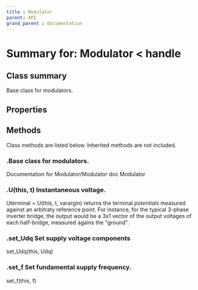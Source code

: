 ```yaml
---
title : Modulator
parent: API
grand_parent : Documentation
---
```

# Summary for: **Modulator**  < handle

## Class summary

Base class for modulators.

## Properties


## Methods

Class methods are listed below. Inherited methods are not included.

### .Base class for modulators.
Documentation for Modulator/Modulator
doc Modulator

### .**U**(this, t) Instantaneous voltage.

Uterminal = U(this, t, varargin) returns the terminal *potentials*  measured
against an arbitraty reference point. For instance, for the
typical 3-phase inverter bridge, the output would be a 3x1 vector
of the output voltages of each half-bridge, measured agains the
"ground".

### .**set_Udq** Set supply voltage components

set_Udq(this, Udq)

### .**set_f** Set fundamental supply frequency.

set_f(this, f)


